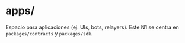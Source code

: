# apps/ 
Espacio para aplicaciones (ej. UIs, bots, relayers). Este N1 se centra 
en `packages/contracts` y `packages/sdk`. 
